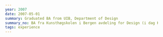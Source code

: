 ```yaml
---
year: 2007
date: 2007-05-01
summary: Graduated BA from UIB, Department of Design
summary_no: BA fra Kunsthøgskolen i Bergen avdeling for Design (i dag KMD, UiB)
tags: experience
---
```


